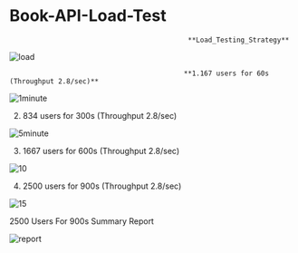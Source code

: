 # Book-API-Load-Test
                                                **Load_Testing_Strategy**

![load](https://user-images.githubusercontent.com/101436175/176332137-6c3dc9ab-6240-4a73-b089-fde9ca9a6e6c.JPG)

                                               **1.167 users for 60s (Throughput 2.8/sec)**

![1minute](https://user-images.githubusercontent.com/101436175/176332300-d33ca853-5fee-45da-9b85-43d52da4c8ab.JPG)

2. 834 users for 300s (Throughput 2.8/sec)
 
![5minute](https://user-images.githubusercontent.com/101436175/176332392-81d5b9f9-ee35-46e9-a220-8dca907bd63c.JPG)

3. 1667 users for 600s (Throughput 2.8/sec)

 ![10](https://user-images.githubusercontent.com/101436175/176332451-fa6a5136-2af9-45d9-b8a7-2c53aa7dc695.JPG)
 
 4. 2500 users for 900s (Throughput 2.8/sec)
 
![15](https://user-images.githubusercontent.com/101436175/176332514-086ec517-a583-4fe4-8230-a88719752226.JPG)

2500 Users For 900s Summary Report

![report](https://user-images.githubusercontent.com/101436175/176332562-88d76f86-4d80-4783-b0c8-573495ce7f87.JPG)
